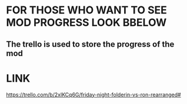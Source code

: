 # FOR THOSE WHO WANT TO SEE MOD PROGRESS LOOK BBELOW
## The trello is used to store the progress of the mod

# LINK

https://trello.com/b/2xlKCq6G/friday-night-folderin-vs-ron-rearranged#